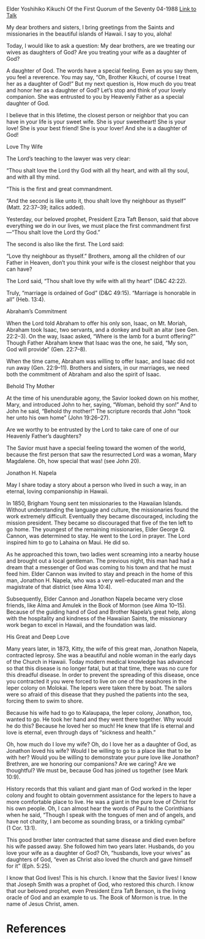 Elder Yoshihiko Kikuchi
Of the First Quorum of the Seventy
04-1988
[Link to Talk](https://www.churchofjesuschrist.org/study/general-conference/1988/04/daughter-of-god?lang=eng)

My dear brothers and sisters, I bring greetings from the Saints and missionaries in the beautiful islands of Hawaii. I say to you, aloha!

Today, I would like to ask a question: My dear brothers, are we treating our wives as daughters of God? Are you treating your wife as a daughter of God?

A daughter of God. The words have a special feeling. Even as you say them, you feel a reverence. You may say, “Oh, Brother Kikuchi, of course I treat her as a daughter of God!” But my next question is, How much do you treat and honor her as a daughter of God? Let’s stop and think of your lovely companion. She was entrusted to you by Heavenly Father as a special daughter of God.

I believe that in this lifetime, the closest person or neighbor that you can have in your life is your sweet wife. She is your sweetheart! She is your love! She is your best friend! She is your lover! And she is a daughter of God!





Love Thy Wife



The Lord’s teaching to the lawyer was very clear:

“Thou shalt love the Lord thy God with all thy heart, and with all thy soul, and with all thy mind.

“This is the first and great commandment.

“And the second is like unto it, thou shalt love thy neighbour as thyself” (Matt. 22:37–39; italics added).

Yesterday, our beloved prophet, President Ezra Taft Benson, said that above everything we do in our lives, we must place the first commandment first—“Thou shalt love the Lord thy God.”

The second is also like the first. The Lord said:

“Love thy neighbour as thyself.” Brothers, among all the children of our Father in Heaven, don’t you think your wife is the closest neighbor that you can have?

The Lord said, “Thou shalt love thy wife with all thy heart” (D&C 42:22).

Truly, “marriage is ordained of God” (D&C 49:15). “Marriage is honorable in all” (Heb. 13:4).







Abraham’s Commitment



When the Lord told Abraham to offer his only son, Isaac, on Mt. Moriah, Abraham took Isaac, two servants, and a donkey and built an altar (see Gen. 22:2–3). On the way, Isaac asked, “Where is the lamb for a burnt offering?” Though Father Abraham knew that Isaac was the one, he said, “My son, God will provide” (Gen. 22:7–8).

When the time came, Abraham was willing to offer Isaac, and Isaac did not run away (Gen. 22:9–11). Brothers and sisters, in our marriages, we need both the commitment of Abraham and also the spirit of Isaac.







Behold Thy Mother



At the time of his unendurable agony, the Savior looked down on his mother, Mary, and introduced John to her, saying, “Woman, behold thy son!” And to John he said, “Behold thy mother!” The scripture records that John “took her unto his own home” (John 19:26–27).

Are we worthy to be entrusted by the Lord to take care of one of our Heavenly Father’s daughters?

The Savior must have a special feeling toward the women of the world, because the first person that saw the resurrected Lord was a woman, Mary Magdalene. Oh, how special that was! (see John 20).







Jonathon H. Napela



May I share today a story about a person who lived in such a way, in an eternal, loving companionship in Hawaii.

In 1850, Brigham Young sent ten missionaries to the Hawaiian Islands. Without understanding the language and culture, the missionaries found the work extremely difficult. Eventually they became discouraged, including the mission president. They became so discouraged that five of the ten left to go home. The youngest of the remaining missionaries, Elder George Q. Cannon, was determined to stay. He went to the Lord in prayer. The Lord inspired him to go to Lahaina on Maui. He did so.

As he approached this town, two ladies went screaming into a nearby house and brought out a local gentleman. The previous night, this man had had a dream that a messenger of God was coming to his town and that he must feed him. Elder Cannon was invited to stay and preach in the home of this man, Jonathon H. Napela, who was a very well-educated man and the magistrate of that district (see Alma 10:4).

Subsequently, Elder Cannon and Jonathon Napela became very close friends, like Alma and Amulek in the Book of Mormon (see Alma 10–15). Because of the guiding hand of God and Brother Napela’s great help, along with the hospitality and kindness of the Hawaiian Saints, the missionary work began to excel in Hawaii, and the foundation was laid.







His Great and Deep Love



Many years later, in 1873, Kitty, the wife of this great man, Jonathon Napela, contracted leprosy. She was a beautiful and noble woman in the early days of the Church in Hawaii. Today modern medical knowledge has advanced so that this disease is no longer fatal, but at that time, there was no cure for this dreadful disease. In order to prevent the spreading of this disease, once you contracted it you were forced to live on one of the seashores in the leper colony on Molokai. The lepers were taken there by boat. The sailors were so afraid of this disease that they pushed the patients into the sea, forcing them to swim to shore.

Because his wife had to go to Kalaupapa, the leper colony, Jonathon, too, wanted to go. He took her hand and they went there together. Why would he do this? Because he loved her so much! He knew that life is eternal and love is eternal, even through days of “sickness and health.”

Oh, how much do I love my wife? Oh, do I love her as a daughter of God, as Jonathon loved his wife? Would I be willing to go to a place like that to be with her? Would you be willing to demonstrate your pure love like Jonathon? Brethren, are we honoring our companions? Are we caring? Are we thoughtful? We must be, because God has joined us together (see Mark 10:9).

History records that this valiant and giant man of God worked in the leper colony and fought to obtain government assistance for the lepers to have a more comfortable place to live. He was a giant in the pure love of Christ for his own people. Oh, I can almost hear the words of Paul to the Corinthians when he said, “Though I speak with the tongues of men and of angels, and have not charity, I am become as sounding brass, or a tinkling cymbal” (1 Cor. 13:1).

This good brother later contracted that same disease and died even before his wife passed away. She followed him two years later. Husbands, do you love your wife as a daughter of God? Oh, “husbands, love your wives” as daughters of God, “even as Christ also loved the church and gave himself for it” (Eph. 5:25).

I know that God lives! This is his church. I know that the Savior lives! I know that Joseph Smith was a prophet of God, who restored this church. I know that our beloved prophet, even President Ezra Taft Benson, is the living oracle of God and an example to us. The Book of Mormon is true. In the name of Jesus Christ, amen.

# References
